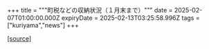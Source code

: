 +++
title = """町税などの収納状況（１月末まで）"""
date = 2025-02-07T01:00:00.000Z
expiryDate = 2025-02-13T03:25:58.996Z
tags = ["kuriyama","news"]
+++


[[source]](https://www.town.kuriyama.hokkaido.jp/soshiki/35/946.html)

